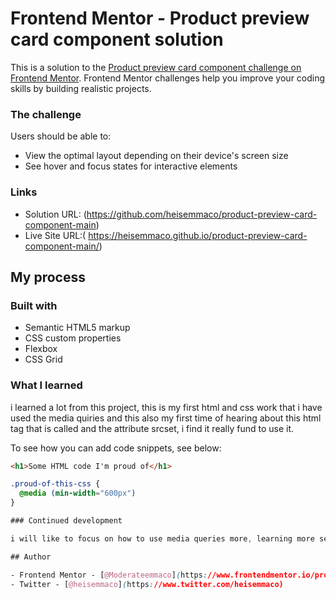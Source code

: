 # Frontend Mentor - Product preview card component solution

This is a solution to the [Product preview card component challenge on Frontend Mentor](https://www.frontendmentor.io/challenges/product-preview-card-component-GO7UmttRfa). Frontend Mentor challenges help you improve your coding skills by building realistic projects. 

### The challenge

Users should be able to:

- View the optimal layout depending on their device's screen size
- See hover and focus states for interactive elements

### Links

- Solution URL: (https://github.com/heisemmaco/product-preview-card-component-main)
- Live Site URL:( https://heisemmaco.github.io/product-preview-card-component-main/)

## My process

### Built with

- Semantic HTML5 markup
- CSS custom properties
- Flexbox
- CSS Grid

### What I learned

i learned a lot from this project, this is my first html and css work that i have used the media quiries and this also my first time of hearing about this html tag that is called <source> and the attribute srcset, i find it really fund to use it.

To see how you can add code snippets, see below:

```html
<h1>Some HTML code I'm proud of</h1>
```
```css
.proud-of-this-css {
  @media (min-width="600px")
}

### Continued development

i will like to focus on how to use media queries more, learning more sentags of html and css property to make my work more effective 

## Author

- Frontend Mentor - [@Moderateemmaco](https://www.frontendmentor.io/profile/Moderateemmaco)
- Twitter - [@heisemmaco](https://www.twitter.com/heisemmaco)
